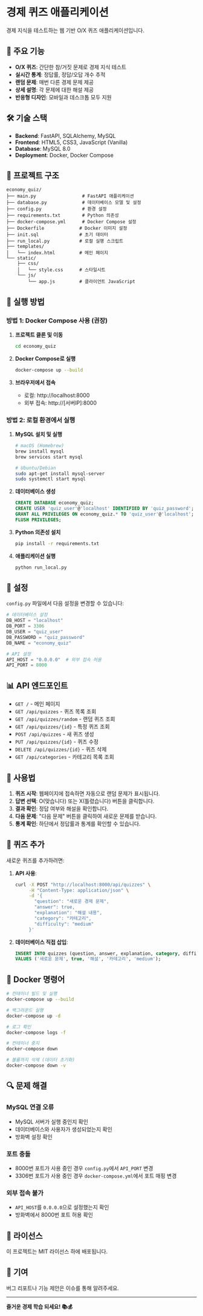 # 경제 퀴즈 애플리케이션

경제 지식을 테스트하는 웹 기반 O/X 퀴즈 애플리케이션입니다.

## 🚀 주요 기능

- **O/X 퀴즈**: 간단한 참/거짓 문제로 경제 지식 테스트
- **실시간 통계**: 정답률, 정답/오답 개수 추적
- **랜덤 문제**: 매번 다른 경제 문제 제공
- **상세 설명**: 각 문제에 대한 해설 제공
- **반응형 디자인**: 모바일과 데스크톱 모두 지원

## 🛠 기술 스택

- **Backend**: FastAPI, SQLAlchemy, MySQL
- **Frontend**: HTML5, CSS3, JavaScript (Vanilla)
- **Database**: MySQL 8.0
- **Deployment**: Docker, Docker Compose

## 📁 프로젝트 구조

```
economy_quiz/
├── main.py                 # FastAPI 애플리케이션
├── database.py             # 데이터베이스 모델 및 설정
├── config.py               # 환경 설정
├── requirements.txt        # Python 의존성
├── docker-compose.yml      # Docker Compose 설정
├── Dockerfile             # Docker 이미지 설정
├── init.sql               # 초기 데이터
├── run_local.py           # 로컬 실행 스크립트
├── templates/
│   └── index.html         # 메인 페이지
└── static/
    ├── css/
    │   └── style.css      # 스타일시트
    └── js/
        └── app.js         # 클라이언트 JavaScript
```

## 🚀 실행 방법

### 방법 1: Docker Compose 사용 (권장)

1. **프로젝트 클론 및 이동**
   ```bash
   cd economy_quiz
   ```

2. **Docker Compose로 실행**
   ```bash
   docker-compose up --build
   ```

3. **브라우저에서 접속**
   - 로컬: http://localhost:8000
   - 외부 접속: http://[서버IP]:8000

### 방법 2: 로컬 환경에서 실행

1. **MySQL 설치 및 실행**
   ```bash
   # macOS (Homebrew)
   brew install mysql
   brew services start mysql
   
   # Ubuntu/Debian
   sudo apt-get install mysql-server
   sudo systemctl start mysql
   ```

2. **데이터베이스 생성**
   ```sql
   CREATE DATABASE economy_quiz;
   CREATE USER 'quiz_user'@'localhost' IDENTIFIED BY 'quiz_password';
   GRANT ALL PRIVILEGES ON economy_quiz.* TO 'quiz_user'@'localhost';
   FLUSH PRIVILEGES;
   ```

3. **Python 의존성 설치**
   ```bash
   pip install -r requirements.txt
   ```

4. **애플리케이션 실행**
   ```bash
   python run_local.py
   ```

## 🔧 설정

`config.py` 파일에서 다음 설정을 변경할 수 있습니다:

```python
# 데이터베이스 설정
DB_HOST = "localhost"
DB_PORT = 3306
DB_USER = "quiz_user"
DB_PASSWORD = "quiz_password"
DB_NAME = "economy_quiz"

# API 설정
API_HOST = "0.0.0.0"  # 외부 접속 허용
API_PORT = 8000
```

## 📊 API 엔드포인트

- `GET /` - 메인 페이지
- `GET /api/quizzes` - 퀴즈 목록 조회
- `GET /api/quizzes/random` - 랜덤 퀴즈 조회
- `GET /api/quizzes/{id}` - 특정 퀴즈 조회
- `POST /api/quizzes` - 새 퀴즈 생성
- `PUT /api/quizzes/{id}` - 퀴즈 수정
- `DELETE /api/quizzes/{id}` - 퀴즈 삭제
- `GET /api/categories` - 카테고리 목록 조회

## 🎯 사용법

1. **퀴즈 시작**: 웹페이지에 접속하면 자동으로 랜덤 문제가 표시됩니다.
2. **답변 선택**: O(맞습니다) 또는 X(틀렸습니다) 버튼을 클릭합니다.
3. **결과 확인**: 정답 여부와 해설을 확인합니다.
4. **다음 문제**: "다음 문제" 버튼을 클릭하여 새로운 문제를 받습니다.
5. **통계 확인**: 하단에서 정답률과 통계를 확인할 수 있습니다.

## 📝 퀴즈 추가

새로운 퀴즈를 추가하려면:

1. **API 사용**:
   ```bash
   curl -X POST "http://localhost:8000/api/quizzes" \
        -H "Content-Type: application/json" \
        -d '{
          "question": "새로운 경제 문제",
          "answer": true,
          "explanation": "해설 내용",
          "category": "카테고리",
          "difficulty": "medium"
        }'
   ```

2. **데이터베이스 직접 삽입**:
   ```sql
   INSERT INTO quizzes (question, answer, explanation, category, difficulty) 
   VALUES ('새로운 문제', true, '해설', '카테고리', 'medium');
   ```

## 🐳 Docker 명령어

```bash
# 컨테이너 빌드 및 실행
docker-compose up --build

# 백그라운드 실행
docker-compose up -d

# 로그 확인
docker-compose logs -f

# 컨테이너 중지
docker-compose down

# 볼륨까지 삭제 (데이터 초기화)
docker-compose down -v
```

## 🔍 문제 해결

### MySQL 연결 오류
- MySQL 서버가 실행 중인지 확인
- 데이터베이스와 사용자가 생성되었는지 확인
- 방화벽 설정 확인

### 포트 충돌
- 8000번 포트가 사용 중인 경우 `config.py`에서 `API_PORT` 변경
- 3306번 포트가 사용 중인 경우 `docker-compose.yml`에서 포트 매핑 변경

### 외부 접속 불가
- `API_HOST`를 `0.0.0.0`으로 설정했는지 확인
- 방화벽에서 8000번 포트 허용 확인

## 📄 라이선스

이 프로젝트는 MIT 라이선스 하에 배포됩니다.

## 🤝 기여

버그 리포트나 기능 제안은 이슈를 통해 알려주세요.

---

**즐거운 경제 학습 되세요! 📚💰**
